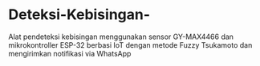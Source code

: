 # Deteksi-Kebisingan-
Alat pendeteksi kebisingan menggunakan sensor GY-MAX4466 dan mikrokontroller ESP-32 berbasi IoT dengan metode Fuzzy Tsukamoto dan mengirimkan notifikasi via WhatsApp
